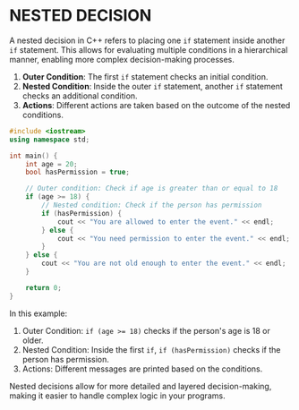 # NESTED DECISION
A nested decision in C++ refers to placing one `if` statement inside another `if` statement. This allows for evaluating multiple conditions in a hierarchical manner, enabling more complex decision-making processes.

1. **Outer Condition**: The first `if` statement checks an initial condition.
2. **Nested Condition**: Inside the outer `if` statement, another `if` statement checks an additional condition.
3. **Actions**: Different actions are taken based on the outcome of the nested conditions.

```cpp
#include <iostream>
using namespace std;

int main() {
    int age = 20;
    bool hasPermission = true;

    // Outer condition: Check if age is greater than or equal to 18
    if (age >= 18) {
        // Nested condition: Check if the person has permission
        if (hasPermission) {
            cout << "You are allowed to enter the event." << endl;
        } else {
            cout << "You need permission to enter the event." << endl;
        }
    } else {
        cout << "You are not old enough to enter the event." << endl;
    }

    return 0;
}
```
In this example:
1. Outer Condition: `if (age >= 18)` checks if the person's age is 18 or older.
2. Nested Condition: Inside the first `if`, `if (hasPermission)` checks if the person has permission.
3. Actions: Different messages are printed based on the conditions.

Nested decisions allow for more detailed and layered decision-making, making it easier to handle complex logic in your programs.
